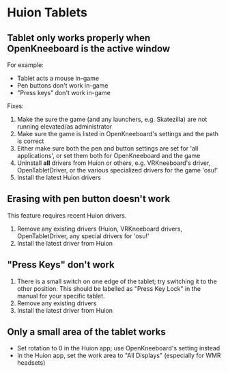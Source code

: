 # Huion Tablets

## Tablet only works properly when OpenKneeboard is the active window

For example:

- Tablet acts a mouse in-game
- Pen buttons don't work in-game
- "Press keys" don't work in-game

Fixes:

1. Make the sure the game (and any launchers, e.g. Skatezilla) are not running elevated/as administrator
2. Make sure the game is listed in OpenKneeboard's settings and the path is correct
3. Either make sure both the pen and button settings are set for 'all applications', or set them both for OpenKneeboard and the game
4. Uninstall **all** drivers from Huion or others, e.g. VRKneeboard's driver, OpenTabletDriver, or the various specialized drivers for the game 'osu!'
5. Install the latest Huion drivers

## Erasing with pen button doesn't work

This feature requires recent Huion drivers.

1. Remove any existing drivers (Huion, VRKneeboard drivers, OpenTabletDriver, any special drivers for 'osu!'
2. Install the latest driver from Huion

## "Press Keys" don't work

1. There is a small switch on one edge of the tablet; try switching it to the other position. This should be labelled as "Press Key Lock" in the manual for your specific tablet.
2. Remove any existing drivers
3. Install the latest driver from Huion

## Only a small area of the tablet works

* Set rotation to 0 in the Huion app; use OpenKneeboard's setting instead
* In the Huion app, set the work area to "All Displays" (especially for WMR headsets)
